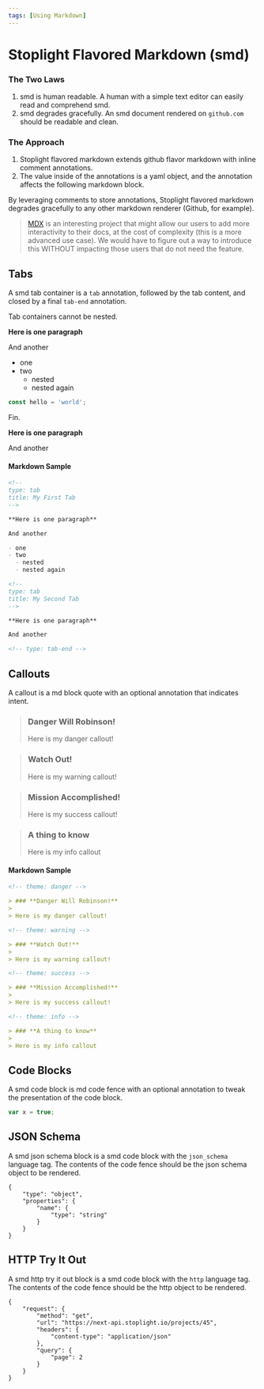 ```yaml
---
tags: [Using Markdown]
---
```


# Stoplight Flavored Markdown (smd)

### The Two Laws

1.  smd is human readable. A human with a simple text editor can easily read and comprehend smd.
2.  smd degrades gracefully. An smd document rendered on `github.com` should be readable and clean.

### The Approach

1.  Stoplight flavored markdown extends github flavor markdown with inline comment annotations.
2.  The value inside of the annotations is a yaml object, and the annotation affects the following markdown block.

By leveraging comments to store annotations, Stoplight flavored markdown degrades gracefully to any other markdown renderer (Github, for example).

> [MDX](https://github.com/mdx-js/mdx) is an interesting project that might allow our users to add more interactivity to their docs, at the cost of complexity (this is a more advanced use case). We would have to figure out a way to introduce this WITHOUT impacting those users that do not need the feature.

## Tabs

A smd tab container is a `tab` annotation, followed by the tab content, and closed by a final `tab-end` annotation.

Tab containers cannot be nested.

<!--
type: tab
title: My First Tab
-->

**Here is one paragraph**

And another

-   one
-   two
    -   nested
    -   nested again

```js
const hello = 'world';
```

Fin.

<!--
type: tab
title: My Second Tab
-->

**Here is one paragraph**

And another

<!-- type: tab-end -->

#### Markdown Sample

```md
<!--
type: tab
title: My First Tab
-->

**Here is one paragraph**

And another

- one
- two
  - nested
  - nested again

<!--
type: tab
title: My Second Tab
-->

**Here is one paragraph**

And another

<!-- type: tab-end -->
```

## Callouts

A callout is a md block quote with an optional annotation that indicates intent.

<!-- theme: danger -->

> ### **Danger Will Robinson!**
>
> Here is my danger callout!

<!-- theme: warning -->

> ### **Watch Out!**
>
> Here is my warning callout!

<!-- theme: success -->

> ### **Mission Accomplished!**
>
> Here is my success callout!

<!-- theme: info -->

> ### **A thing to know**
>
> Here is my info callout

#### Markdown Sample

```md
<!-- theme: danger -->

> ### **Danger Will Robinson!**
>
> Here is my danger callout!

<!-- theme: warning -->

> ### **Watch Out!**
>
> Here is my warning callout!

<!-- theme: success -->

> ### **Mission Accomplished!**
>
> Here is my success callout!

<!-- theme: info -->

> ### **A thing to know**
>
> Here is my info callout
```

## Code Blocks

A smd code block is md code fence with an optional annotation to tweak the presentation of the code block.

<!--
title: "My code snippet"
lineNumbers: false
highlightLines: [[1,2], [4,5]]
-->

```javascript
var x = true;
```

## JSON Schema

A smd json schema block is a smd code block with the `json_schema` language tag. The contents of the code fence should
be the json schema object to be rendered.

<!-- type: json_schema -->

```json_schema
{
	"type": "object",
	"properties": {
		"name": {
			"type": "string"
		}
	}
}
```

## HTTP Try It Out

A smd http try it out block is a smd code block with the `http` language tag. The contents of the code fence should
be the http object to be rendered.

<!-- type: http -->

```http
{
    "request": {
        "method": "get",
        "url": "https://next-api.stoplight.io/projects/45",
        "headers": {
            "content-type": "application/json"
        },
        "query": {
            "page": 2
        }
    }
}
```

